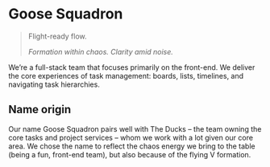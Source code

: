 # Goose Squadron

> Flight-ready flow.
>
> _Formation within chaos. Clarity amid noise._

We’re a full-stack team that focuses primarily on the front-end.
We deliver the core experiences of task management: boards, lists, timelines, and navigating task hierarchies.

## Name origin

Our name Goose Squadron pairs well with The Ducks – the team owning the core tasks and project services – whom we work with a lot given our core area.
We chose the name to reflect the chaos energy we bring to the table (being a fun, front-end team),
but also because of the flying V formation.
